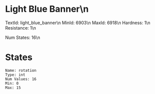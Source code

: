 # Light Blue Banner\n
TextId: light_blue_banner\n
MinId: 6903\n
MaxId: 6918\n
Hardness: 1\n
Resistance: 1\n

Num States: 16\n
# States
```
Name: rotation
Type: int
Num Values: 16
Min: 0
Max: 15
```